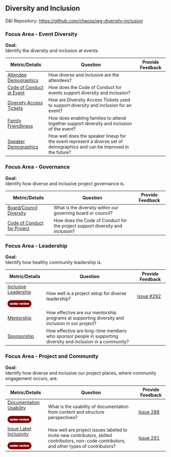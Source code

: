 ## Diversity and Inclusion
D\&I Repository: https://github.com/chaoss/wg-diversity-inclusion

### Focus Area - Event Diversity

**Goal:**  
Identify the diversity and inclusion at events.

<div>
<table>
  <thead><tr><th>Metric/Details</th><th>Question</th><th>Provide Feedback</th></tr></thead>
<tbody>
  <tr><td><a href="https://chaoss.community/metric-attendee-demographics/">Attendee Demographics</a></td><td>How diverse and inclusive are the attendees?</td><td></td></tr>
  <tr><td><a href="https://chaoss.community/metric-code-of-conduct-at-event/">Code of Conduct at Event</a></td><td>How does the Code of Conduct for events support diversity and inclusion?</td><td></td></tr>
  <tr><td><a href="https://chaoss.community/metric-diversity-access-tickets/">Diversity Access Tickets</a></td><td>How are Diversity Access Tickets used to support diversity and inclusion for an event?</td><td></td></tr>
  <tr><td><a href="https://chaoss.community/metric-family-friendliness/">Family Friendliness</a></td><td>How does enabling families to attend together support diversity and inclusion of the event?</td><td></td></tr>
  <tr><td><a href="https://chaoss.community/metric-speaker-demographics/">Speaker Demographics</a></td><td>How well does the speaker lineup for the event represent a diverse set of demographics and can be improved in the future?</td><td></td></tr>
</tbody>
</table>
</div>


### Focus Area - Governance

**Goal:**  
Identify how diverse and inclusive project governance is.

<div>
<table>
  <thead><tr><th>Metric/Details</th><th>Question</th><th>Provide Feedback</th></tr></thead>
<tbody>
  <tr><td><a href="https://chaoss.community/metric-board-council-diversity/">Board/Council Diversity</a></td><td>What is the diversity within our governing board or council?</td><td></td></tr>
  <tr><td><a href="https://chaoss.community/metric-code-of-conduct/">Code of Conduct for Project</a></td><td>How does the Code of Conduct for the project support diversity and inclusion?</td><td></td></tr>
</tbody>
</table>
</div>

### Focus Area - Leadership

**Goal:**  
Identify how healthy community leadership is.

<div>
<table>
  <thead><tr><th>Metric/Details</th><th>Question</th><th>Provide Feedback</th></tr></thead>
<tbody>
  <tr><td><a href="https://github.com/chaoss/wg-diversity-inclusion/blob/master/focus-areas/leadership/inclusive-leadership.md">Inclusive Leadership<br><br><img src="https://raw.githubusercontent.com/chaoss/website/master/release/Images/under-review75.png" alt="Under Review"></a></td><td>How well is a project setup for diverse leadership?</td><td><a href = https://github.com/chaoss/wg-diversity-inclusion/issues/292>Issue #292</a></td></tr>
  <tr><td><a href="https://chaoss.community/metric-mentorship/">Mentorship</a></td><td>How effective are our mentorship programs at supporting diversity and inclusion in our project?</td><td></td></tr>
  <tr><td><a href="https://chaoss.community/metric-sponsorship">Sponsorship</a></td><td>How effective are long-time members who sponsor people in supporting diversity and inclusion in a community?</td><td></td></tr>
</tbody>
</table>
</div>

### Focus Area - Project and Community

**Goal:**  
Identify how diverse and inclusive our project places, where community engagement occurs, are.

<div>
<table>
  <thead><tr><th>Metric/Details</th><th>Question</th><th>Provide Feedback</th></tr></thead>
<tbody>
  <tr><td><a href="https://github.com/chaoss/wg-diversity-inclusion/blob/master/focus-areas/project-and-community/documentation-usability.md">Documentation Usability<br><br><img src="https://raw.githubusercontent.com/chaoss/website/master/release/Images/under-review75.png" alt="Under Review"></a></td><td>What is the usability of documentation from content and structure perspectives?</td><td><a href = https://github.com/chaoss/wg-diversity-inclusion/issues/288>Issue 288</a></td></tr>
  <tr><td><a href="https://github.com/chaoss/wg-diversity-inclusion/blob/master/focus-areas/project-and-community/issue-label-inclusivity.md">Issue Label Inclusivity<br><br><img src="https://raw.githubusercontent.com/chaoss/website/master/release/Images/under-review75.png" alt="Under Review"></a></td><td>How well are project issues labeled to invite new contributors, skilled contributors, non-code contributors, and other types of contributors?</td><td><a href = https://github.com/chaoss/wg-diversity-inclusion/issues/291>Issue 291</a></td></tr>
</tbody>
</table>
</div>
